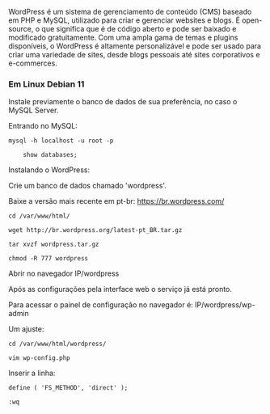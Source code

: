 WordPress é um sistema de gerenciamento de conteúdo (CMS) baseado em PHP e MySQL, utilizado para criar e gerenciar websites e blogs. É open-source, o que significa que é de código aberto e pode ser baixado e modificado gratuitamente. Com uma ampla gama de temas e plugins disponíveis, o WordPress é altamente personalizável e pode ser usado para criar uma variedade de sites, desde blogs pessoais até sites corporativos e e-commerces.

### Em Linux Debian 11

Instale previamente o banco de dados de sua preferência, no caso o MySQL Server.

Entrando no MySQL:

    mysql -h localhost -u root -p

        show databases;

Instalando o WordPress:

Crie um banco de dados chamado 'wordpress'.

Baixe a versão mais recente em pt-br: https://br.wordpress.com/

    cd /var/www/html/

    wget http://br.wordpress.org/latest-pt_BR.tar.gz

    tar xvzf wordpress.tar.gz

    chmod -R 777 wordpress

Abrir no navegador IP/wordpress

Após as configurações pela interface web o serviço já está pronto.

Para acessar o painel de configuração no navegador é: IP/wordpress/wp-admin

Um ajuste:

    cd /var/www/html/wordpress/

    vim wp-config.php

Inserir a linha:

    define ( 'FS_METHOD', 'direct' );

    :wq